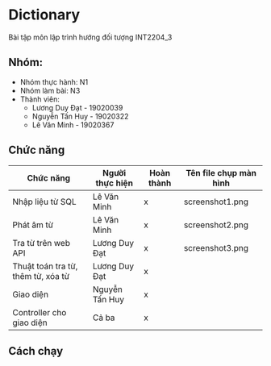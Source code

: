 # Dictionary
Bài tập môn lập trình hướng đối tượng INT2204_3

## Nhóm:
- Nhóm thực hành: N1
- Nhóm làm bài: N3
- Thành viên:
    - Lương Duy Đạt - 19020039
    - Nguyễn Tấn Huy - 19020322
    - Lê Văn Minh - 19020367

## Chức năng
| Chức năng | Người thực hiện  | Hoàn thành | Tên file chụp màn hình|
|---|---|---|---|
| Nhập liệu từ SQL | Lê Văn Minh | x | screenshot1.png |
| Phát âm từ | Lê Văn Minh | x | screenshot2.png |
| Tra từ trên web API | Lương Duy Đạt | x | screenshot3.png |
| Thuật toán tra từ, thêm từ, xóa từ | Lương Duy Đạt | x | |
| Giao diện | Nguyễn Tấn Huy | x | |
| Controller cho giao diện  | Cả ba | x | |

## Cách chạy
